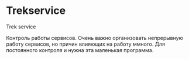 # Trekservice
Trek service

Контроль работы сервисов.
Очень важно организовать непрерывную работу сервисов, но причин влияющих на работу ммного. 
Для постоянного контроля и нужна эта маленькая программа.


